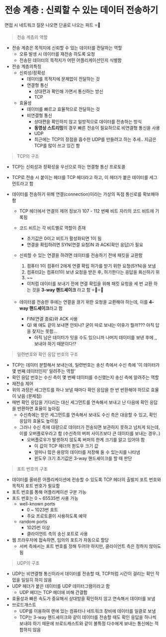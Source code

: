 # 전송 계층 : 신뢰할 수 있는 데이터 전송하기

면접 시 네트워크 질문 나오면 단골로 나오는 파트 :star::star2:

> 전송 계층의 역할

* 전송 계층은 목적지에 신뢰할 수 있는 데이터를 전달하는 역할
  * 오류 발생 시 데이터를 재전송 하도록 요청
  * 전송된 데이터의 목적지가 어떤 어플리케이션인지 식별함
* 전송 계층의특징
  * 신뢰성/정확성
    * 데이터를 목적지에 문제없이 전달하는 것
    * 연결형 통신
      * 상대편과 확인해 가면서 통신하는 방신
      * TCP
  * 효율성
    * 데이터를 빠르고 효율적으로 전달하는 것
    * 비연결형 통신
      * 상대편을 확인하지 않고 일방적으로 데이터를 전송하는 방식
      * **동영상 스트리밍**의 경우 빠른 전송이 필요하므로 비연결형 통신을 사용
      * UDP
      * 최근에는 TCP의 장점을 흡수한 UDP를 만들려고 하는 추세.. 지금은 TCP를 많이 쓰고 있긴 함

> TCP의 구조

* TCP는 신뢰성과 정확성을 우선으로 하는 연결형 통신 프로토콜

* TCP로 전송 시 붙이는 헤더를 TCP 헤더라고 하고, 이 헤더가 붙은 데이터를 세그먼트라고 함

* 데이터를 전송하기 위해 연결(connection)이라는 가상의 독점 통신로를 확보해야 함

  * TCP 헤더에서 연결의 제어 정보가 107 - 112 번째 비트 자리의 코드 비트에 기록됨

  * 코드 비트는 각 비트별로 역할이 존재

    * 초기값은 0이고 비트가 활성화되면 1이 됨
    * 연결을 확립하려면 SYN(연결 요청)N 과 ACK(확인 응답)가 필요

  * 신뢰할 수 있는 연결을 하려면 데이터를 전송하기 전에 패킷을 교환함

    1. 컴퓨터 1이 컴퓨터 2에게 연결 확립 허가를 받기 위한 요청(SYN)을 보냄
    2. 컴퓨터2는 컴퓨터1이 보낸 요청을 받은 후, 허가한다는 응답을 회신하기 위
    3. ~~

    * 이처럼 데이터를 보내기 전에 연결 확립을 위해 패킷 요청을 세 번 교환 하는 것을 **3-way 핸드셰이크** 라고 함 :star::star2::star::star2:

  * 데이터를 전송한 후에는 연결을 끊기 위한 요청을 교환해야 하는데, 이를 **4-way 핸드셰이크**라고 함

    * FIN(연결 종료)와 ACK 사용
    * Q) 왜 얘도 같이 보내면 안되나? 굳이 따로 보내는 이유가 뭘까??? 아직 답을 찾지는 못함...
      * 아직 남은 데이터가 잇을 수도 있으니까 나머지 데이터를 보낸 후에 ,, 보내야 하기 때문이다!?



> 일련번호와 확인 응답 번호의 구조

* TCP는 데이터 분할해서 보내는데, 일련번호는 송신 측에서 수신 측에 '이 데이터가 몇 번째 데이터인지' 알려주는 역할'
* 확인 응답 번호는 수신 측이 몇 번째 데이터를 수신했는지 송신 측에 알려주는 역할
* 재전송 제어
* 위의 과정은 세그먼트를 하나 보낼 때마다 확인 응답을 한 번 반환해야 하므로 효율이 낮음 (문제점)
* 매번 확인 응답을 기다리는 대신 세그먼트를 연속해서 보내고 난 다음에 확인 응답을 반환하면 효율이 높아짐
  * 수신측에는 받은 세그먼트를 연속해서 보내도 수신 측은 대응할 수 있고, 확인 응답의 효율도 높아짐
  * 그러나 수신 측에 대량으로 데이터가 전송되면 보관하지 못하고 넘치게 되는데, 이를 오버플로우라고 함 (수신측의 버퍼 사이즈보다 큰 데이터를 보내는 경우..)
    * 오버플로우가 발생하지 않도록 버퍼의 한계 크기를 알고 있어야 함
      * 이 값이 TCP 헤더의 윈도우 크기 값
      * 얼마나 많은 용량의 데이터를 저장해 둘 수 있는지를 나타냄
      * 윈도우 크기 초기값은 3-way 핸드셰이크를 할 때 판단



> 포트 번호의 구조

* 데이터를 올바른 어플리케이션에 전송할 수 있도록 TCP 헤더의 출발지 포트 번호와 목적지 포트 번호가 필요함
* 포트 번호를 통해 어플리케이션 구분 가능
* 포드 번호는 0 ~ 65535번 사용 가능
  * well-known ports
    * 0 ~ 1023번 포트
    * 주요 프로토콜이 사용하도록 예약
  * random ports
    * 1025번 이상
    * 클라이언트 측의 송신 포트로 사용
* 웹 프라우저에 접속하면, 임의의 포트가 자동으로 할당
  * 서버 측에서는 포트 번호를 정해 두어야 하지만, 클라이언트 측은 정하지 않아도 됨



> UDP의 구조

* UDP는 비연결형 통신이라서 데이터를 전송할 때, TCP처럼 시간이 걸리는 확인 작업을 일일히 하지 않음
* UDP 헤더가 붙은 데이터를 UDP 데이터그램이라고 함
  * UDP 헤더는 TCP 헤더에 비해 간결함
* 효율성과 빠른 속도가 중요해서 상대방을 확인하지 않고 연속해서 데이터를 보냄
* 브로드개스트
  * UDP를 이용하여 랜에 있는 컴퓨터나 네트워크 장비에 데이터를 일괄로 보냄
  * TCP는 3-way 핸드셰이크와 같이 데이터를 전송할 때도 확인 응답을 하나씩 보내야 하기 때문에 브로드캐스트와 같이 불특정 다수에게 보내는 통신에는 적합하지 않음